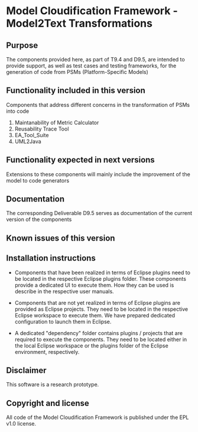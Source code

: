 Model Cloudification Framework - Model2Text Transformations
===========================================================

Purpose
-------

The components provided here, as part of T9.4 and D9.5, are intended to provide support, as well as test cases and testing frameworks, for the generation of code from PSMs (Platform-Specific Models)

Functionality included in this version
--------------------------------------

Components that address different concerns in the transformation of PSMs into code

1) Maintanability of Metric Calculator
2) Reusability Trace Tool
3) EA_Tool_Suite
4) UML2Java

Functionality expected in next versions
---------------------------------------

Extensions to these components will mainly include the improvement of the model to code generators

Documentation
-------------

The corresponding Deliverable D9.5 serves as documentation of the current version of the components

Known issues of this version
----------------------------

Installation instructions
-------------------------   

- Components that have been realized in terms of Eclipse plugins need to be located in the respective Eclipse plugins folder.
  These components provide a dedicated UI to execute them. How they can be used is describe in the respective user manuals.

- Components that are not yet realized in terms of Eclipse plugins are provided as Eclipse projects. They need to be located in the respective Eclipse workspace to execute them. We have prepared dedicated configuration to launch them in Eclipse. 
  
- A dedicated "dependency" folder contains plugins / projects that are required to execute the components. They need to be   located either in the local Eclipse workspace or the plugins folder of the Eclipse environment, respectively.
  
Disclaimer
----------

This software is a research prototype.

Copyright and license
---------------------

All code of the Model Cloudification Framework is published under the EPL v1.0 license.
